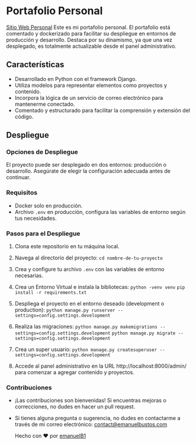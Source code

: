 # Portafolio Personal
[Sitio Web Personal](https://emanuelbustos.com)
Este es mi portafolio personal. El portafolio está comentado y dockerizado para facilitar su despliegue en entornos de producción y desarrollo. Destaca por su dinamismo, ya que una vez desplegado, es totalmente actualizable desde el panel administrativo.

## Características

- Desarrollado en Python con el framework Django.
- Utiliza modelos para representar elementos como proyectos y contenido.
- Incorpora la lógica de un servicio de correo electrónico para mantenerme conectado.
- Comentado y estructurado para facilitar la comprensión y extensión del código.

## Despliegue

### Opciones de Despliegue

El proyecto puede ser desplegado en dos entornos: producción o desarrollo. Asegúrate de elegir la configuración adecuada antes de continuar.

### Requisitos

- Docker solo en producción.
- Archivo `.env` en producción, configura las variables de entorno según tus necesidades.

### Pasos para el Despliegue

1. Clona este repositorio en tu máquina local.

2. Navega al directorio del proyecto: `cd nombre-de-tu-proyecto`

3. Crea y configure tu archivo `.env` con las variables de entorno necesarias.

4. Crea un Entorno Virtual e instala la bibliotecas: `python -venv venv` `pip install -r requirements.txt`

5. Despliega el proyecto en el entorno deseado (development o production): `python manage.py runserver --settings=config.settings.development`

6. Realiza las migraciones: `python manage.py makemigrations --settings=config.settings.development` `python manage.py migrate --settings=config.settings.development`

7. Crea un super usuario: `python manage.py createsuperuser --settings=config.settings.development`

8. Accede al panel administrativo en la URL http://localhost:8000/admin/ para comenzar a agregar contenido y proyectos.

### Contribuciones

- ¡Las contribuciones son bienvenidas! Si encuentras mejoras o correcciones, no dudes en hacer un pull request.

- Si tienes alguna pregunta o sugerencia, no dudes en contactarme a través de mi correo electrónico: contact@emanuelbustos.com

  Hecho con ❤️ por [emanuelB1](https://github.com/emanuelB1)



 
